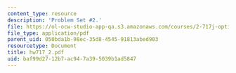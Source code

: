 ```yaml
---
content_type: resource
description: 'Problem Set #2.'
file: https://ol-ocw-studio-app-qa.s3.amazonaws.com/courses/2-717j-optical-engineering-spring-2002/baf99d2712b7ac947a395039b1ad5847_hw717_2.pdf
file_type: application/pdf
parent_uid: 050bda1b-98ec-35d8-4545-91813abed903
resourcetype: Document
title: hw717_2.pdf
uid: baf99d27-12b7-ac94-7a39-5039b1ad5847
---
```

